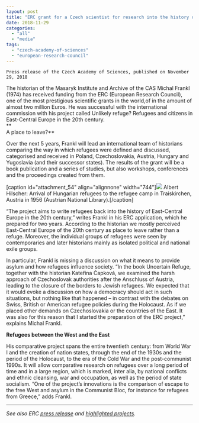 ```yaml
---
layout: post
title: "ERC grant for a Czech scientist for research into the history of refugees in East-Central Europe"
date: 2018-11-29
categories: 
  - "all"
  - "media"
tags: 
  - "czech-academy-of-sciences"
  - "european-research-council"
---
```


```
Press release of the Czech Academy of Sciences, published on November 29, 2018
```

The historian of the Masaryk Institute and Archive of the CAS Michal Frankl (1974) has received funding from the ERC (European Research Council), one of the most prestigious scientific grants in the world,of in the amount of almost two million Euros. He was successful with the international commission with his project called Unlikely refuge? Refugees and citizens in East-Central Europe in the 20th century.  
**  
A place to leave?**

Over the next 5 years, Frankl will lead an international team of historians comparing the way in which refugees were defined and discussed, categorised and received in Poland, Czechoslovakia, Austria, Hungary and Yugoslavia (and their successor states). The results of the grant will be a book publication and a series of studies, but also workshops, conferences and the proceedings created from them.

\[caption id="attachment\_54" align="alignnone" width="744"\]![](../../../../assets/images/1480626_edited2.jpg) Albert Hilscher: Arrival of Hungarian refugees to the refugee camp in Traiskirchen, Austria in 1956 (Austrian National Library).\[/caption\]

“The project aims to write refugees back into the history of East-Central Europe in the 20th century,” writes Frankl in his ERC application, which he prepared for two years. According to the historian we mostly perceived East-Central Europe of the 20th century as place to leave rather than a refuge. Moreover, the individual groups of refugees were seen by contemporaries and later historians mainly as isolated political and national exile groups.

In particular, Frankl is missing a discussion on what it means to provide asylum and how refugees influence society. “In the book Uncertain Refuge, together with the historian Kateřina Čapková, we examined the harsh approach of Czechoslovak authorities after the Anschluss of Austria, leading to the closure of the borders to Jewish refugees. We expected that it would evoke a discussion on how a democracy should act in such situations, but nothing like that happened – in contrast with the debates on Swiss, British or American refugee policies during the Holocaust. As if we placed other demands on Czechoslovakia or the countries of the East. It was also for this reason that I started the preparation of the ERC project,” explains Michal Frankl.

**Refugees between the West and the East**

His comparative project spans the entire twentieth century: from World War I and the creation of nation states, through the end of the 1930s and the period of the Holocaust, to the era of the Cold War and the post-communist 1990s. It will allow comparative research on refugees over a long period of time and in a large region, which is marked, inter alia, by national conflicts and ethnic cleansing, war and occupation, as well as the period of state socialism. “One of the project’s innovations is the comparison of escape to the free West and asylum in the Communist Bloc, for instance for refugees from Greece,” adds Frankl.

* * *

_See also ERC [press release](https://erc.europa.eu/news/erc-2018-consolidator-grants-results) and [highlighted projects](https://erc.europa.eu/news/erc-2018-consolidator-grants-highlighted-projects)._
